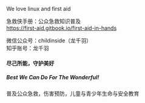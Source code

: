 
We love linux and first aid

急救侠手册：公众急救知识普及    
https://first-aid.gitbook.io/first-aid-in-hands

微信公众号：childinside（龙千羽）  
知乎账号：龙千羽

#### 尽己所能，守护美好   
##### Best We Can Do For The Wonderful!  
普及公众急救，伤害预防，儿童与青少年生命与安全教育
